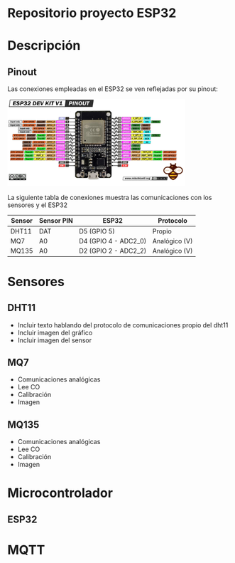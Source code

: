 # Repositorio proyecto ESP32

# Descripción

## Pinout

Las conexiones empleadas en el ESP32 se ven reflejadas por su pinout:

<img src="./img/ESP32-DEVKITV1-pinout.png" alt="PINOUT ESP-WROON-32" width="400"/>

La siguiente tabla de conexiones muestra las comunicaciones con los sensores y el ESP32

| Sensor | Sensor PIN | ESP32                | Protocolo     |
| ------ | ---------- | -------------------- | ------------- |
| DHT11  | DAT        | D5 (GPIO 5)          | Propio        |
| MQ7    | A0         | D4 (GPIO 4 - ADC2_0) | Analógico (V) |
| MQ135  | A0         | D2 (GPIO 2 - ADC2_2) | Analógico (V) |

# Sensores

## DHT11

- Incluir texto hablando del protocolo de comunicaciones propio del dht11
- Incluir imagen del gráfico
- Incluir imagen del sensor

## MQ7

- Comunicaciones analógicas
- Lee CO
- Calibración
- Imagen

## MQ135

- Comunicaciones analógicas
- Lee CO
- Calibración
- Imagen

# Microcontrolador

## ESP32

# MQTT
